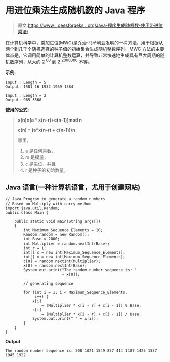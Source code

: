# 用进位乘法生成随机数的 Java 程序

> 原文:[https://www . geesforgeks . org/Java-程序生成随机数-使用带进位乘法/](https://www.geeksforgeeks.org/java-program-to-generate-random-numbers-using-multiply-with-carry-method/)

在计算机科学中，乘加进位(MWC)是乔治·马萨利亚发明的一种方法，用于根据从两个到几千个随机选择的种子值的初始集合生成随机整数序列。MWC 方法的主要优点是，它调用简单的计算机整数运算，并导致非常快速地生成具有巨大周期的随机数序列，从大约 2 <sup>60</sup> 到 2 <sup>2000000</sup> 不等。

**示例:**

```
Input : Length = 5
Output: 1581 16 1932 1969 1384

Input : Length = 2
Output: 985 3568
```

**使用的公式:**

> **x(n)=(a * x(n-r)+c(n-1)]mod n**
> 
> **c(n) = (a*x(n-r) + c(n-1))/n**
> 
> 哪里，
> 
> 1.  a 是任何乘数，
> 2.  m 是模量，
> 3.  c 是进位，并且
> 4.  r 是种子的初始数量。

## Java 语言(一种计算机语言，尤用于创建网站)

```
// Java Program to generate a random numbers
// Based on Multiply with carry method
import java.util.Random;
public class Main {

    public static void main(String args[])
    {
        int Maximum_Sequence_Elements = 10;
        Random random = new Random();
        int Base = 2000;
        int Multiplier = random.nextInt(Base);
        int r = 1;
        int[] c = new int[Maximum_Sequence_Elements];
        int[] x = new int[Maximum_Sequence_Elements];
        c[0] = random.nextInt(Multiplier);
        x[0] = random.nextInt(Base);
        System.out.print("The random number sequence is: "
                         + x[0]);

        // generating sequence

        for (int i = 1; i < Maximum_Sequence_Elements;
             i++) {
            x[i]
                = (Multiplier * x[i - r] + c[i - 1]) % Base;
            c[i]
                = (Multiplier * x[i - r] + c[i - 1]) / Base;
            System.out.print(" " + x[i]);
        }
    }
}
```

**Output**

```
The random number sequence is: 508 1021 1549 857 414 1187 1425 1557 1945 1922
```